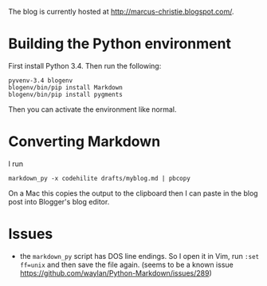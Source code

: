 

The blog is currently hosted at http://marcus-christie.blogspot.com/.

# Building the Python environment

First install Python 3.4. Then run the following:

    pyvenv-3.4 blogenv
    blogenv/bin/pip install Markdown
    blogenv/bin/pip install pygments

Then you can activate the environment like normal.

# Converting Markdown

I run
    
    markdown_py -x codehilite drafts/myblog.md | pbcopy

On a Mac this copies the output to the clipboard then I can paste in the blog
post into Blogger's blog editor.

# Issues

* the `markdown_py` script has DOS line endings. So I open it in Vim, run `:set
  ff=unix` and then save the file again.  (seems to be a known issue
  https://github.com/waylan/Python-Markdown/issues/289)
